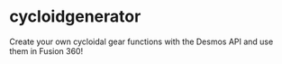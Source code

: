 # cycloidgenerator
Create your own cycloidal gear functions with the Desmos API and use them in Fusion 360!
